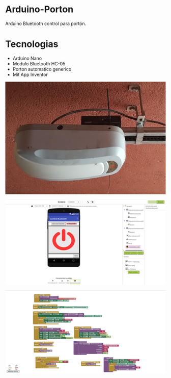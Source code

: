 # Arduino-Porton
Arduino Bluetooth control para portón.

# Tecnologias

- Arduino Nano
- Modulo Bluetooth HC-05
- Porton automatico generico
- Mit App Inventor

![foto](https://github.com/JulianMagnabosco/Arduino-Porton/blob/main/docs/foto.jpg?raw=true)

![foto](docs/DiseñoApp.png)

![foto](docs/Codigo.png)



